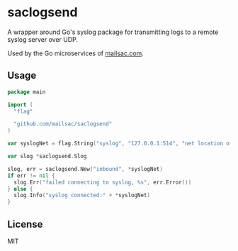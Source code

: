 # saclogsend

A wrapper around Go's syslog package for transmitting logs to a remote syslog server over UDP.

Used by the Go microservices of [mailsac.com](https://mailsac.com/docs/api).

## Usage

```go
package main

import (
  "flag"

  "github.com/mailsac/saclogsend"
)

var syslogNet = flag.String("syslog", "127.0.0.1:514", "net location of a syslog server")

var slog *saclogsend.Slog

slog, err = saclogsend.New("inbound", *syslogNet)
if err != nil {
  slog.Err("failed connecting to syslog, %s", err.Error())
} else {
  slog.Info("syslog connected:" + *syslogNet)
}
```



## License

MIT
